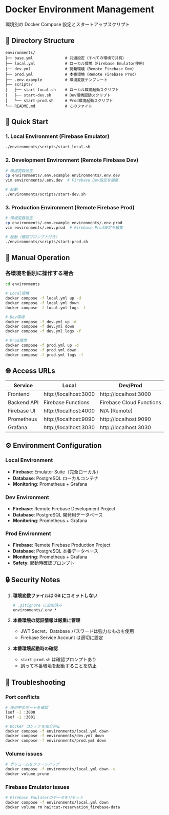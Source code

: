 # Docker Environment Management

環境別の Docker Compose 設定とスタートアップスクリプト

## 📁 Directory Structure

```
environments/
├── base.yml              # 共通設定（すべての環境で共有）
├── local.yml             # ローカル環境（Firebase Emulator使用）
├── dev.yml               # 開発環境（Remote Firebase Dev）
├── prod.yml              # 本番環境（Remote Firebase Prod）
├── .env.example          # 環境変数テンプレート
├── scripts/
│   ├── start-local.sh    # ローカル環境起動スクリプト
│   ├── start-dev.sh      # Dev環境起動スクリプト
│   └── start-prod.sh     # Prod環境起動スクリプト
└── README.md             # このファイル
```

## 🚀 Quick Start

### 1. Local Environment (Firebase Emulator)

```bash
./environments/scripts/start-local.sh
```

### 2. Development Environment (Remote Firebase Dev)

```bash
# 環境変数設定
cp environments/.env.example environments/.env.dev
vim environments/.env.dev  # Firebase Dev設定を編集

# 起動
./environments/scripts/start-dev.sh
```

### 3. Production Environment (Remote Firebase Prod)

```bash
# 環境変数設定
cp environments/.env.example environments/.env.prod
vim environments/.env.prod  # Firebase Prod設定を編集

# 起動（確認プロンプト付き）
./environments/scripts/start-prod.sh
```

## 🔧 Manual Operation

### 各環境を個別に操作する場合

```bash
cd environments

# Local環境
docker compose -f local.yml up -d
docker compose -f local.yml down
docker compose -f local.yml logs -f

# Dev環境
docker compose -f dev.yml up -d
docker compose -f dev.yml down
docker compose -f dev.yml logs -f

# Prod環境
docker compose -f prod.yml up -d
docker compose -f prod.yml down
docker compose -f prod.yml logs -f
```

## 🌐 Access URLs

| Service     | Local                 | Dev/Prod                 |
| ----------- | --------------------- | ------------------------ |
| Frontend    | http://localhost:3000 | http://localhost:3000    |
| Backend API | Firebase Functions    | Firebase Cloud Functions |
| Firebase UI | http://localhost:4000 | N/A (Remote)             |
| Prometheus  | http://localhost:9090 | http://localhost:9090    |
| Grafana     | http://localhost:3030 | http://localhost:3030    |

## ⚙️ Environment Configuration

### Local Environment

- **Firebase**: Emulator Suite（完全ローカル）
- **Database**: PostgreSQL ローカルコンテナ
- **Monitoring**: Prometheus + Grafana

### Dev Environment

- **Firebase**: Remote Firebase Development Project
- **Database**: PostgreSQL 開発用データベース
- **Monitoring**: Prometheus + Grafana

### Prod Environment

- **Firebase**: Remote Firebase Production Project
- **Database**: PostgreSQL 本番データベース
- **Monitoring**: Prometheus + Grafana
- **Safety**: 起動時確認プロンプト

## 🔒 Security Notes

1. **環境変数ファイルは Git にコミットしない**

   ```bash
   # .gitignore に追加済み
   environments/.env.*
   ```

2. **本番環境の認証情報は厳重に管理**

   - JWT Secret、Database パスワードは強力なものを使用
   - Firebase Service Account は適切に設定

3. **本番環境起動時の確認**
   - `start-prod.sh` は確認プロンプトあり
   - 誤って本番環境を起動することを防止

## 🔧 Troubleshooting

### Port conflicts

```bash
# 使用中のポートを確認
lsof -i :3000
lsof -i :3001

# Docker コンテナを完全停止
docker compose -f environments/local.yml down
docker compose -f environments/dev.yml down
docker compose -f environments/prod.yml down
```

### Volume issues

```bash
# ボリュームをクリーンアップ
docker compose -f environments/local.yml down -v
docker volume prune
```

### Firebase Emulator issues

```bash
# Firebase Emulatorのデータをリセット
docker compose -f environments/local.yml down
docker volume rm haircut-reservation_firebase-data
```
